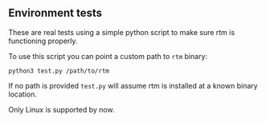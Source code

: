 ## Environment tests
These are real tests using a simple python script to make sure rtm is functioning properly.

To use this script you can point a custom path to `rtm` binary:
```shell
python3 test.py /path/to/rtm
```

If no path is provided `test.py` will assume rtm is installed at a known binary location.

Only Linux is supported by now.